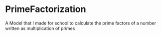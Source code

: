 # PrimeFactorization
 A Model that I made for school to calculate the prime factors of a number written as multiplication of primes
